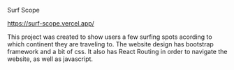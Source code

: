 Surf Scope

https://surf-scope.vercel.app/

This project was created to show users a few surfing spots acording to which continent they are traveling to.
The website design has bootstrap framework and a bit of css. It also has React Routing in order to navigate the website, as well as javascript.
 
